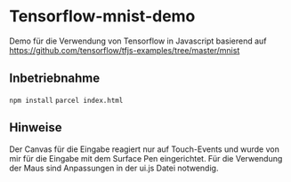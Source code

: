 Tensorflow-mnist-demo
=============

Demo für die Verwendung von Tensorflow in Javascript basierend auf https://github.com/tensorflow/tfjs-examples/tree/master/mnist

Inbetriebnahme
-----------

`npm install`
`parcel index.html`

Hinweise
--

Der Canvas für die Eingabe reagiert nur auf Touch-Events und wurde von mir für die Eingabe mit dem Surface Pen eingerichtet. Für die Verwendung der Maus sind Anpassungen in der ui.js Datei notwendig.